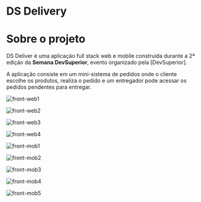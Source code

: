 # DS Delivery

# Sobre o projeto

 DS Deliver é uma aplicação full stack web e mobile construída durante a 2ª edição da **Semana DevSuperior**, evento organizado pela [DevSuperior].

 A aplicação consiste em um mini-sistema de pedidos onde o cliente escolhe os produtos, realiza o pedido e um entregador pode acessar os pedidos pendentes para entregar.
 
![front-web1](https://user-images.githubusercontent.com/64448927/116753989-6824ad00-a9de-11eb-8585-3f4efef6a01d.png)

![front-web2](https://user-images.githubusercontent.com/64448927/116753990-6824ad00-a9de-11eb-8664-55cb192e2e32.png)

![front-web3](https://user-images.githubusercontent.com/64448927/116753991-68bd4380-a9de-11eb-9b0a-d0a43708b953.png)

![front-web4](https://user-images.githubusercontent.com/64448927/116753993-68bd4380-a9de-11eb-8e3e-8935a9e7ddd9.png)

![front-mob1](https://user-images.githubusercontent.com/64448927/116753984-665ae980-a9de-11eb-8e68-42ad20d400f0.jpeg)

![front-mob2](https://user-images.githubusercontent.com/64448927/116753985-66f38000-a9de-11eb-9fb9-96024d2eecf6.jpeg)

![front-mob3](https://user-images.githubusercontent.com/64448927/116753986-678c1680-a9de-11eb-9646-2223c04101fc.jpeg)

![front-mob4](https://user-images.githubusercontent.com/64448927/116753987-678c1680-a9de-11eb-8604-ad866e8a56cb.jpeg)

![front-mob5](https://user-images.githubusercontent.com/64448927/116753988-678c1680-a9de-11eb-829d-b14a977d2ddd.jpeg)
